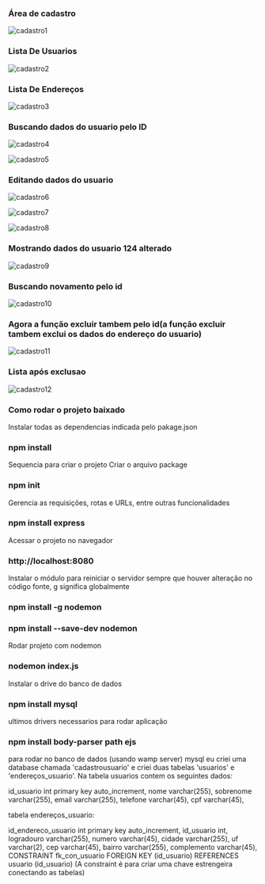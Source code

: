 ### Área de cadastro

![cadastro1](https://user-images.githubusercontent.com/112965050/193369164-802045ee-3010-4b4c-8732-cf88811f2530.png)

### Lista De Usuarios

![cadastro2](https://user-images.githubusercontent.com/112965050/193369165-dc0f4b90-fb38-449a-83c8-62bb83e6c67f.png)

### Lista De Endereços 

![cadastro3](https://user-images.githubusercontent.com/112965050/193369166-8e777118-2ca6-46a4-b34a-9ade966cf04b.png)

### Buscando dados do usuario pelo ID

![cadastro4](https://user-images.githubusercontent.com/112965050/193369167-24f92cf5-acb4-4fe6-9094-3f51ce457cbb.png)

![cadastro5](https://user-images.githubusercontent.com/112965050/193369172-70aabf26-fc9c-4ce8-a246-2f9b7cfbd80e.png)

### Editando dados do usuario

![cadastro6](https://user-images.githubusercontent.com/112965050/193369174-595275b3-100e-4a22-bb38-69256dd01c5b.png)

![cadastro7](https://user-images.githubusercontent.com/112965050/193369175-e521cbd8-f4fb-4ca3-a549-44dd268a6f3e.png)

![cadastro8](https://user-images.githubusercontent.com/112965050/193369176-67bbeaa3-78e4-438a-a3f8-cfa0726571ac.png)

### Mostrando dados do usuario 124 alterado

![cadastro9](https://user-images.githubusercontent.com/112965050/193369177-309c4466-8d4e-48a7-b1fd-af7aa138c937.png)

### Buscando novamento pelo id

![cadastro10](https://user-images.githubusercontent.com/112965050/193369178-00abc236-9604-460d-8df5-4d5e82e3df7c.png)

### Agora a função excluir tambem pelo id(a função excluir tambem exclui os dados do endereço do usuario)

![cadastro11](https://user-images.githubusercontent.com/112965050/193369179-18afc855-93b8-43ec-9d6b-42b827bb75b3.png)

### Lista após exclusao

![cadastro12](https://user-images.githubusercontent.com/112965050/193369180-eeb63398-0e31-4a62-958e-a2c877bc1007.png)




### Como rodar o projeto baixado


Instalar todas as dependencias indicada pelo pakage.json
### npm install

Sequencia para criar o projeto
Criar o arquivo package
### npm init

Gerencia as requisições, rotas e URLs, entre outras funcionalidades
### npm install express

Acessar o projeto no navegador 
### http://localhost:8080

Instalar o módulo para reiniciar o servidor sempre que houver alteração no código
fonte, g significa globalmente
### npm install -g nodemon
### npm install --save-dev nodemon

Rodar projeto com nodemon
### nodemon index.js


Instalar o drive do banco de dados 
### npm install mysql


ultimos drivers necessarios para rodar aplicação
### npm install body-parser path ejs

para rodar no banco de dados (usando wamp server) mysql eu criei uma database chamada 'cadastrousuario' e criei duas
tabelas 'usuarios' e 'endereços_usuario'.
Na tabela usuarios contem os seguintes dados:

id_usuario int primary key auto_increment, 
nome varchar(255), 
sobrenome varchar(255), 
email varchar(255), 
telefone varchar(45), 
cpf varchar(45), 

tabela endereços_usuario:

id_endereco_usuario int primary key auto_increment,
id_usuario int, 
logradouro varchar(255), 
numero varchar(45), 
cidade varchar(255), 
uf varchar(2), 
cep varchar(45), 
bairro varchar(255), 
complemento varchar(45),
CONSTRAINT fk_con_usuario FOREIGN KEY (id_usuario) REFERENCES usuario (id_usuario) (A constraint é para criar uma chave estrengeira conectando as tabelas)


